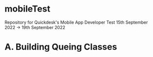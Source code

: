 # mobileTest
Repository for Quickdesk's Mobile App Developer Test
15th September 2022 -> 19th September 2022

# A. Building Queing Classes
